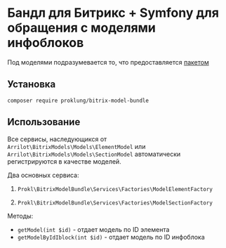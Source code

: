 # Бандл для Битрикс + Symfony для обращения с моделями инфоблоков

Под моделями подразумевается то, что предоставляется [пакетом](https://github.com/arrilot/bitrix-models)

## Установка

`composer require proklung/bitrix-model-bundle`

## Использование

Все сервисы, наследующикся от `Arrilot\BitrixModels\Models\ElementModel` или `Arrilot\BitrixModels\Models\SectionModel`
автоматически регистрируются в качестве моделей.

Два основных сервиса:

1) `Prokl\BitrixModelBundle\Services\Factories\ModelElementFactory`

2) `Prokl\BitrixModelBundle\Services\Factories\ModelSectionFactory`

Методы:

- `getModel(int $id)` - отдает модель по ID элемента  
- `getModelByIdIblock(int $id)` - отдает модель по ID инфоблока  
